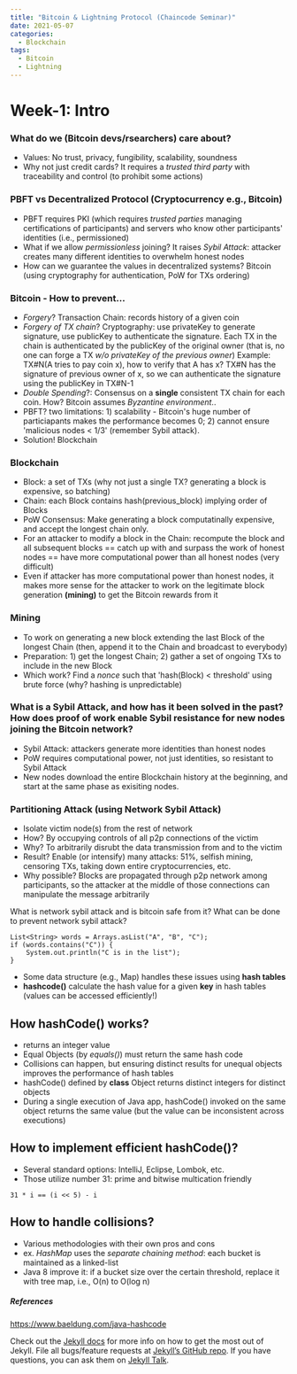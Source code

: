 ```yaml
---
title: "Bitcoin & Lightning Protocol (Chaincode Seminar)"
date: 2021-05-07
categories:
  - Blockchain
tags:
  - Bitcoin
  - Lightning
---
```


# Week-1: Intro

### What do we (Bitcoin devs/rsearchers) care about?
- Values: No trust, privacy, fungibility, scalability, soundness
- Why not just credit cards? It requires a *trusted third party* with traceability and control (to prohibit some actions)
### PBFT vs Decentralized Protocol (Cryptocurrency e.g., Bitcoin)
- PBFT requires PKI (which requires *trusted parties* managing certifications of participants) and servers who know other participants' identities (i.e., permissioned)
- What if we allow *permissionless* joining? It raises *Sybil Attack*: attacker creates many different identities to overwhelm honest nodes
- How can we guarantee the values in decentralized systems? Bitcoin (using cryptography for authentication, PoW for TXs ordering)

### Bitcoin - How to prevent...
- *Forgery*? Transaction Chain: records history of a given coin
- *Forgery of TX chain*? Cryptography: use privateKey to generate signature, use publicKey to authenticate the signature. 
Each TX in the chain is authenticated by the publicKey of the original owner (that is, no one can forge a TX *w/o privateKey of the previous owner*)
Example: TX#N(A tries to pay coin x), how to verify that A has x? TX#N has the signature of previous owner of x, so we can authenticate the signature using the publicKey in TX#N-1 
- *Double Spending*?: Consensus on a **single** consistent TX chain for each coin. How? Bitcoin assumes *Byzantine environment*..
- PBFT? two limitations: 1) scalability - Bitcoin's huge number of particiapants makes the performance becomes 0; 2) cannot ensure 'malicious nodes < 1/3' (remember Sybil attack).
- Solution! Blockchain

### Blockchain
- Block: a set of TXs (why not just a single TX? generating a block is expensive, so batching)
- Chain: each Block contains hash(previous_block) implying order of Blocks 
- PoW Consensus: Make generating a block computatinally expensive, and accept the longest chain only. 
- For an attacker to modify a block in the Chain: recompute the block and all subsequent blocks == catch up with and surpass the work of honest nodes
== have more computational power than all honest nodes (very difficult)
- Even if attacker has more computational power than honest nodes, it makes more sense for the attacker to work on the legitimate block generation **(mining)**
to get the Bitcoin rewards from it

### Mining
- To work on generating a new block extending the last Block of the longest Chain (then, append it to the Chain and broadcast to everybody)
- Preparation: 1) get the longest Chain; 2) gather a set of ongoing TXs to include in the new Block 
- Which work? Find a *nonce* such that 'hash(Block) < threshold' using brute force (why? hashing is unpredictable)
### What is a Sybil Attack, and how has it been solved in the past? How does proof of work enable Sybil resistance for new nodes joining the Bitcoin network?
- Sybil Attack: attackers generate more identities than honest nodes 
- PoW requires computational power, not just identities, so resistant to Sybil Attack
- New nodes download the entire Blockchain history at the beginning, and start at the same phase as exisiting nodes.
### Partitioning Attack (using Network Sybil Attack)
- Isolate victim node(s) from the rest of network
- How? By occupying controls of all p2p connections of the victim
- Why? To arbitrarily disrubt the data transmission from and to the victim
- Result? Enable (or intensify) many attacks: 51%, selfish mining, censoring TXs, taking down entire cryptocurrencies, etc. 
- Why possible? Blocks are propagated through p2p network among participants, so the attacker at the middle of those connections can manipulate the message arbitrarily

What is network sybil attack and is bitcoin safe from it?
What can be done to prevent network sybil attack?

```
List<String> words = Arrays.asList("A", "B", "C");
if (words.contains("C")) {
    System.out.println("C is in the list");
}
```
- Some data structure (e.g., Map) handles these issues using **hash tables**
- **hashcode()** calculate the hash value for a given **key** in hash tables (values can be accessed efficiently!)

## How hashCode() works?
- returns an integer value
- Equal Objects (by *equals()*) must return the same hash code
- Collisions can happen, but ensuring distinct results for unequal objects improves the performance of hash tables
- hashCode() defined by **class** Object returns distinct integers for distinct objects
- During a single execution of Java app, hashCode() invoked on the same object returns the same value (but the value can be inconsistent across executions)

## How to implement efficient hashCode()?
- Several standard options: IntelliJ, Eclipse, Lombok, etc.
- Those utilize number 31: prime and bitwise multication friendly
```
31 * i == (i << 5) - i
```

## How to handle collisions?
- Various methodologies with their own pros and cons
- ex. *HashMap* uses the *separate chaining method*: each bucket is maintained as a linked-list
- Java 8 improve it: if a bucket size over the certain threshold, replace it with tree map, i.e., O(n) to O(log n)


##### References
https://www.baeldung.com/java-hashcode

Check out the [Jekyll docs][jekyll-docs] for more info on how to get the most out of Jekyll. File all bugs/feature requests at [Jekyll’s GitHub repo][jekyll-gh]. If you have questions, you can ask them on [Jekyll Talk][jekyll-talk].

[jekyll-docs]: https://jekyllrb.com/docs/home
[jekyll-gh]:   https://github.com/jekyll/jekyll
[jekyll-talk]: https://talk.jekyllrb.com/
